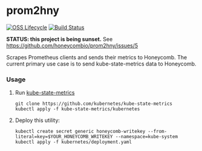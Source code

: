 # prom2hny

[![OSS Lifecycle](https://img.shields.io/osslifecycle/honeycombio/prom2hny?color=pink)](https://github.com/honeycombio/home/blob/main/honeycomb-oss-lifecycle-and-practices.md)
[![Build Status](https://travis-ci.org/honeycombio/prom2hny.svg?branch=master)](https://travis-ci.org/honeycombio/prom2hny)

**STATUS: this project is being sunset.** See https://github.com/honeycombio/prom2hny/issues/5

Scrapes Prometheus clients and sends their metrics to Honeycomb. The current
primary use case is to send kube-state-metrics data to Honeycomb.

### Usage

1. Run [kube-state-metrics](https://github.com/kubernetes/kube-state-metrics)
    ```
    git clone https://github.com/kubernetes/kube-state-metrics
    kubectl apply -f kube-state-metrics/kubernetes
    ```

2. Deploy this utility:
    ```
    kubectl create secret generic honeycomb-writekey --from-literal=key=$YOUR_HONEYCOMB_WRITEKEY --namespace=kube-system
    kubectl apply -f kubernetes/deployment.yaml
    ```

